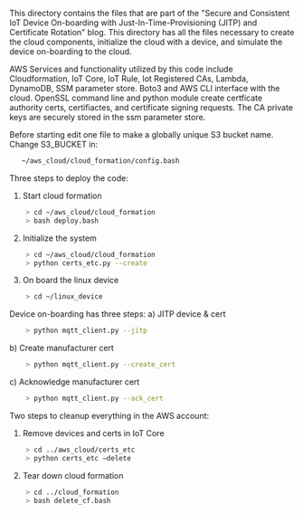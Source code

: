 This directory contains the files that are part of the "Secure and Consistent IoT Device On-boarding with Just-In-Time-Provisioning (JITP) and Certificate Rotation"
blog. This directory has all the files necessary to create the cloud components, initialize the cloud with a device, and simulate the device on-boarding to the cloud. 

AWS Services and functionality utilized by this code include Cloudformation, IoT Core, IoT Rule, Iot Registered CAs, Lambda, DynamoDB, SSM parameter store. Boto3 and AWS CLI interface with the cloud. OpenSSL command line and python module create certficate authority certs, certifiactes, and certificate signing requests. The CA private keys are securely stored in the ssm parameter store.

Before starting edit one file to make a globally unique S3 bucket name.  Change S3_BUCKET in:
```bash
   ~/aws_cloud/cloud_formation/config.bash
```

Three steps to deploy the code:
1) Start cloud formation
```bash
    > cd ~/aws_cloud/cloud_formation
    > bash deploy.bash
```
2) Initialize the system
```bash
    > cd ~/aws_cloud/cloud_formation
    > python certs_etc.py --create
```
3) On board the linux device
```bash
    > cd ~/linux_device
```
Device on-boarding has three steps:
a) JITP device & cert
```bash
    > python mqtt_client.py --jitp
```
b) Create manufacturer cert
```bash
    > python mqtt_client.py --create_cert
```
c) Acknowledge manufacturer cert
```bash
    > python mqtt_client.py --ack_cert
```

Two steps to cleanup everything in the AWS account:
1) Remove devices and certs in IoT Core
```bash
    > cd ../aws_cloud/certs_etc
    > python certs_etc —delete
```
2) Tear down cloud formation
```bash
    > cd ../cloud_formation
    > bash delete_cf.bash
```
